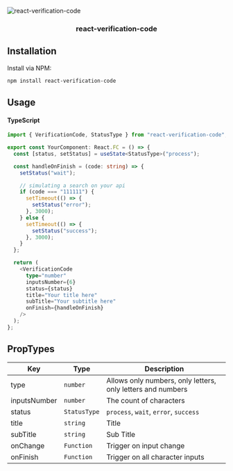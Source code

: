 ![react-verification-code](https://user-images.githubusercontent.com/51383115/117189810-fe791a00-adb4-11eb-9709-6e6610a3544b.gif)

<h3 align="center">react-verification-code</h3>

## Installation

Install via NPM:

```bash
npm install react-verification-code

```

## Usage

#### TypeScript

```typescript
import { VerificationCode, StatusType } from "react-verification-code";

export const YourComponent: React.FC = () => {
  const [status, setStatus] = useState<StatusType>("process");

  const handleOnFinish = (code: string) => {
    setStatus("wait");

    // simulating a search on your api
    if (code === "111111") {
      setTimeout(() => {
        setStatus("error");
      }, 3000);
    } else {
      setTimeout(() => {
        setStatus("success");
      }, 3000);
    }
  };

  return (
    <VerificationCode
      type="number"
      inputsNumber={6}
      status={status}
      title="Your title here"
      subTitle="Your subtitle here"
      onFinish={handleOnFinish}
    />
  );
};
```

## PropTypes

| Key          | Type         | Description                                                 |
| ------------ | ------------ | ----------------------------------------------------------- |
| type         | `number`     | Allows only numbers, only letters, only letters and numbers |
| inputsNumber | `number`     | The count of characters                                     |
| status       | `StatusType` | `process`, `wait`, `error`, `success`                       |
| title        | `string`     | Title                                                       |
| subTitle     | `string`     | Sub Title                                                   |
| onChange     | `Function`   | Trigger on input change                                     |
| onFinish     | `Function`   | Trigger on all character inputs                             |
